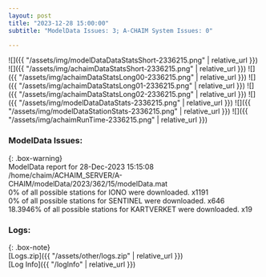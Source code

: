 ```yaml
---
layout: post
title: "2023-12-28 15:00:00"
subtitle: "ModelData Issues: 3; A-CHAIM System Issues: 0"

---
```


![]({{ "/assets/img/modelDataDataStatsShort-2336215.png" | relative_url }})
![]({{ "/assets/img/achaimDataStatsShort-2336215.png" | relative_url }})
![]({{ "/assets/img/achaimDataStatsLong00-2336215.png" | relative_url }})
![]({{ "/assets/img/achaimDataStatsLong01-2336215.png" | relative_url }})
![]({{ "/assets/img/achaimDataStatsLong02-2336215.png" | relative_url }})
![]({{ "/assets/img/modelDataDataStats-2336215.png" | relative_url }})
![]({{ "/assets/img/modelDataStationStats-2336215.png" | relative_url }})
![]({{ "/assets/img/achaimRunTime-2336215.png" | relative_url }})


### ModelData Issues:  
  
{: .box-warning}  
 ModelData report for 28-Dec-2023 15:15:08   
 /home/chaim/ACHAIM_SERVER/A-CHAIM/modelData/2023/362/15/modelData.mat   
 0% of all possible stations for IONO were downloaded. x1191   
 0% of all possible stations for SENTINEL were downloaded. x646   
 18.3946% of all possible stations for KARTVERKET were downloaded. x19   
  


### Logs:  
  
{: .box-note}  
[Logs.zip]({{ "/assets/other/logs.zip" | relative_url }})  
[Log Info]({{ "/logInfo" | relative_url }})  
